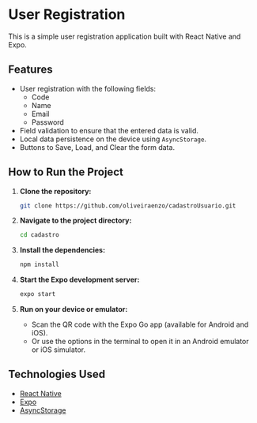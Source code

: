 # User Registration

This is a simple user registration application built with React Native and Expo.

## Features

- User registration with the following fields:
    - Code
    - Name
    - Email
    - Password
- Field validation to ensure that the entered data is valid.
- Local data persistence on the device using `AsyncStorage`.
- Buttons to Save, Load, and Clear the form data.

## How to Run the Project

1.  **Clone the repository:**
    ```bash
    git clone https://github.com/oliveiraenzo/cadastroUsuario.git
    ```

2.  **Navigate to the project directory:**
    ```bash
    cd cadastro
    ```

3.  **Install the dependencies:**
    ```bash
    npm install
    ```

4.  **Start the Expo development server:**
    ```bash
    expo start
    ```

5.  **Run on your device or emulator:**
    -   Scan the QR code with the Expo Go app (available for Android and iOS).
    -   Or use the options in the terminal to open it in an Android emulator or iOS simulator.

## Technologies Used

-   [React Native](https://reactnative.dev/)
-   [Expo](https://expo.dev/)
-   [AsyncStorage](https://react-native-async-storage.github.io/async-storage/)